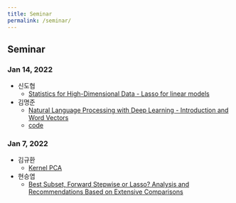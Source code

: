 ```yaml
---
title: Seminar
permalink: /seminar/
---
```


## **Seminar**

### Jan 14, 2022

* 신도협
    - [Statistics for High-Dimensional Data - Lasso for linear models](https://hdmtlab.github.io/files/HDA_chapter-2(new).pdf)
* 김명준
    - [Natural Language Processing with Deep Learning - Introduction and Word Vectors](https://hdmtlab.github.io/files/20220114_nlp_word_embeddings.pdf)
    - [code](https://hdmtlab.github.io/files/word2vec_glove.ipynb)

### Jan 7, 2022

* 김규환 
    - [Kernel PCA](https://hdmtlab.github.io/files/Kernel_PCA.pdf)
* 현승엽 
    - [Best Subset, Forward Stepwise or Lasso? Analysis and Recommendations Based on Extensive Comparisons](https://hdmtlab.github.io/files/Best_Subset_Forward_Stepwise_or_Lasso.pdf)
